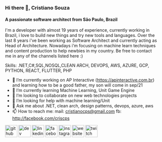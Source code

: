 ### Hi there 👋, Cristiano Souza
#### A passionate software architect from São Paulo, Brazil
I'm a developer with almost 19 years of experience, currently working in Brazil, i love to build new things and try new tools and languages.
Over the last 8 years i've been working as Software Architect and currently acting as Head of Architecture.
Nowadays i'm focusing on machine learn techniques and content production to help newbies in my country.
Be free to contact me in any of the channels listed here :)


Skills: .NET,C#,SQL,NOSQL,CLEAN ARCH, DEVOPS, AWS, AZURE, GCP, PYTHON, REACT, FLUTTER, PHP

- 🔭 I’m currently working on AP Interactive (https://apinteractive.com.br) and learning how to be a good father, my son will come in sep/21 
- 🌱 I’m currently learning Machine Learning, Unit Game Engine 
- 👯 I’m looking to collaborate on new web technologies projects 
- 🤔 I’m looking for help with machine learning/Unit 
- 💬 Ask me about .NET, clean arch, design patterns, devops, azure, aws 
- 📫 How to reach me: mail: cristianocps@gmail.com fb: http://facebook.com/criscps 


[<img src='https://cdn.jsdelivr.net/npm/simple-icons@3.0.1/icons/github.svg' alt='github' height='40'>](https://github.com/https://github.com/cristianocps)  [<img src='https://cdn.jsdelivr.net/npm/simple-icons@3.0.1/icons/dev-dot-to.svg' alt='dev' height='40'>](https://dev.to/https://dev.to/cristianocps)  [<img src='https://cdn.jsdelivr.net/npm/simple-icons@3.0.1/icons/linkedin.svg' alt='linkedin' height='40'>](https://www.linkedin.com/in/https://www.linkedin.com/in/cristiano-souza-44129724//)  [<img src='https://cdn.jsdelivr.net/npm/simple-icons@3.0.1/icons/facebook.svg' alt='facebook' height='40'>](https://www.facebook.com/https://www.facebook.com/criscps)  [<img src='https://cdn.jsdelivr.net/npm/simple-icons@3.0.1/icons/instagram.svg' alt='instagram' height='40'>](https://www.instagram.com/https://www.instagram.com/brcodebeer/)  [<img src='https://cdn.jsdelivr.net/npm/simple-icons@3.0.1/icons/icloud.svg' alt='website' height='40'>](https://codeandbeer.com.br)  [<img src='https://cdn.jsdelivr.net/npm/simple-icons@3.0.1/icons/twitch.svg' alt='twitch' height='40'>](https://www.twitch.tv/code_cerveja)  

